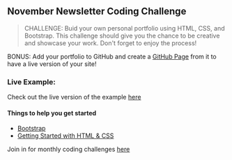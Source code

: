 ## November Newsletter Coding Challenge
 
> CHALLENGE: Buid your own personal portfolio using HTML, CSS, and Bootstrap. This challenge should give you the chance to be creative and showcase your work. Don't forget to enjoy the process!
 
BONUS: Add your portfolio to GitHub and create a [GitHub Page](https://docs.github.com/en/pages/getting-started-with-github-pages/creating-a-github-pages-site) from it to have a live version of your site!
### Live Example:
Check out the live version of the example [here](https://suitcasecoder.github.io/SuitcaseCoder_Bootstrap_Portfolio/)
 
#### Things to help you get started
- [Bootstrap](https://getbootstrap.com/docs/5.1/getting-started/introduction/)
- [Getting Started with HTML & CSS](https://www.youtube.com/watch?v=bopokWZIS-0&t=47s)

 Join in for monthly coding challenges [here](http://eepurl.com/hcilqb)




